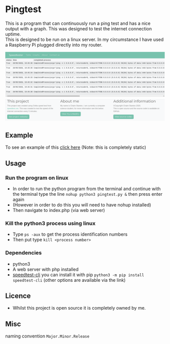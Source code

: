 # Pingtest
This is a program that can continuously run a ping test and has a nice output with a graph. This was designed to test the internet connection uptime.  
This is designed to be run on a linux server. In my circumstance I have used a Raspberry Pi plugged directly into my router. 

![Picture of sample image](sampeImage.jpg "picture of sample image")

## Example
To see an example of this [click here](http://pingtester.chaimstanton.co.uk/) (Note: this is completely static)

## Usage
### Run the program on linux
* In order to run the python program from the terminal and continue with the terminal type
the line 
```nohup python3 pingtest.py &``` then press enter again   
* (However in order to do this you will need to have nohup installed)
* Then navigate to index.php (via web server)

### Kill the python3 process using linux
* Type `ps -aux` to get the process identification numbers 
* Then put type `kill <process number>`

### Dependencies 
* python3 
* A web server with php installed 
* [speedtest-cli](https://pypi.org/project/speedtest-cli/) you can install it with pip `python3 -m pip install speedtest-cli` (other options are available via the link)  

## Licence
* Whilst this project is open source it is completely owned by me.  

## Misc
naming convention `Major.Minor.Release`  
